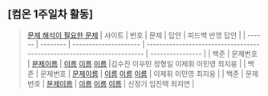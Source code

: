 ## [컴온 1주일차 활동]

> [문제 해석이 필요한 문제](https://www.acmicpc.net/group/workbook/view/9797/29056)
> | 사이트 | 번호 | 문제 | 답안 | 피드백 반영 답안 |
> | ------ | -------- | --------------------- | ----------------------------------------------------------------------- | ---------------- |
> | 백준 | 문제번호 | [문제이름](문제주소) | [이름](자기가푼문제주소) [이름](문제주소) [이름](문제푼자기주소) |김수진 이우민 정형일 이제휘 이민영 최지웅 |
> | 백준 | 문제번호 | [문제이름](문제주소) | [이름](자기가푼문제주소) [이름](문제주소) [이름](문제푼자기주소) | 이제휘 이민영 최지웅 |
> | 백준 | 문제번호 | [문제이름](문제주소) | [이름](자기가푼문제주소) [이름](문제주소) [이름](문제푼자기주소) | 신정기 임진택 최지연 |
